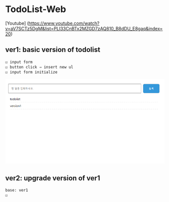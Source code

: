 # TodoList-Web

[Youtube] (https://www.youtube.com/watch?v=aV7SCTz5DgM&list=PLI33CnBTx2MZGD7zAQ810_B8dDU_E8gaq&index=20)

## ver1: basic version of todolist
    ☑ input form
    ☑ button click ⇒ insert new ul
    ☑ input form initialize

![image](image_ver1.png)


## ver2: upgrade version of ver1
    base: ver1 
    ☑

